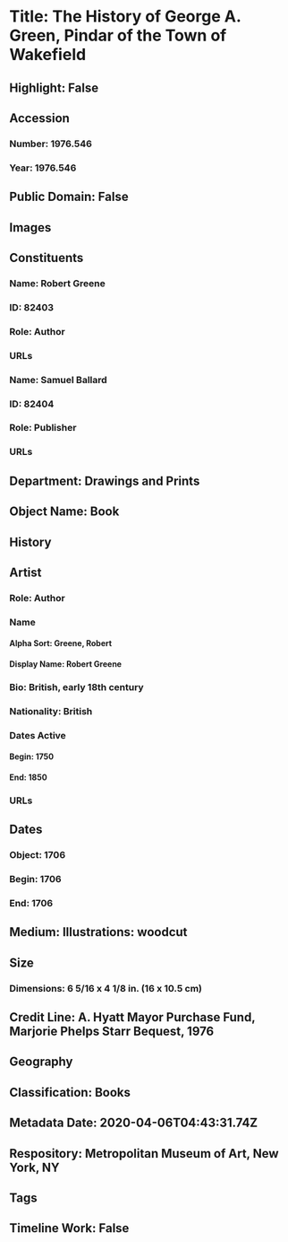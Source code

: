 # Title: The History of George A. Green, Pindar of the Town of Wakefield
## Highlight: False
## Accession
### Number: 1976.546
### Year: 1976.546
## Public Domain: False
## Images
## Constituents
### Name: Robert Greene
### ID: 82403
### Role: Author
### URLs
### Name: Samuel Ballard
### ID: 82404
### Role: Publisher
### URLs
## Department: Drawings and Prints
## Object Name: Book
## History
## Artist
### Role: Author
### Name
#### Alpha Sort: Greene, Robert
#### Display Name: Robert Greene
### Bio: British, early 18th century
### Nationality: British
### Dates Active
#### Begin: 1750
#### End: 1850
### URLs
## Dates
### Object: 1706
### Begin: 1706
### End: 1706
## Medium: Illustrations: woodcut
## Size
### Dimensions: 6 5/16 x 4 1/8 in. (16 x 10.5 cm)
## Credit Line: A. Hyatt Mayor Purchase Fund, Marjorie Phelps Starr Bequest, 1976
## Geography
## Classification: Books
## Metadata Date: 2020-04-06T04:43:31.74Z
## Respository: Metropolitan Museum of Art, New York, NY
## Tags
## Timeline Work: False